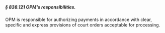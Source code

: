 ##### § 838.121 OPM's responsibilities. #####

OPM is responsible for authorizing payments in accordance with clear, specific and express provisions of court orders acceptable for processing.
